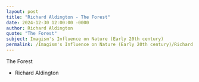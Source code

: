 ```yaml
---
layout: post
title: "Richard Aldington - The Forest"
date: 2024-12-30 12:00:00 -0000
author: Richard Aldington
quote: "The Forest"
subject: Imagism's Influence on Nature (Early 20th century)
permalink: /Imagism's Influence on Nature (Early 20th century)/Richard Aldington/Richard Aldington - The Forest
---
```


The Forest

- Richard Aldington

